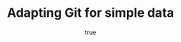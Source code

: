 ---
id: http://contentapi.theodi.org/adapting-git-simple-data.json
web_url: http://theodi.org/blog/adapting-git-simple-data
slug: adapting-git-simple-data
title: Adapting Git for simple data
format: article
updated_at: '2015-09-11T10:52:41+01:00'
created_at: '2013-08-19T15:10:22+01:00'
tag_ids:
- blog
tags:
- id: http://contentapi.theodi.org/tags/articles/blog.json
  web_url: 
  title: Blog Post
  details:
    description: Blog Post
    short_description: 
    type: article
  content_with_tag:
    id: http://contentapi.theodi.org/with_tag.json?article=blog
    web_url: http://theodi.org/tags/blog
    slug: blog
  parent: 
related: []
details:
  need_id: ''
  business_proposition: false
  description: ''
  excerpt: A while ago I wrote about using Git for data publishing, and talked about
    how the tools and particularly the workflow used by many open source projects
    could revolutionise how we create, publish, and collaborate on open data. I’m
    not the only one thinking this, of course; amongst many others, Rufus Pollock
    from the OKFN has written on the same subject many times, and they’ve been hosting
    datasets on Githubfor a good while now, as have other organisations.
  language: en
  need_extended_font: false
  url: ''
  content: "<p>A while ago I wrote about using <a rel=\"external\" href=\"http://theodi.org/blog/git-data-publishing\">Git
    for data publishing</a>, and talked about how the tools and particularly the workflow\x02
    used by many open source projects could revolutionise how we create, publish,
    and collaborate on open data. I&rsquo;m not the only one thinking this, of course;
    amongst many others, \x02Rufus Pollock from the OKFN has <a rel=\"external\" href=\"http://blog.okfn.org/2013/07/02/git-and-github-for-data/\">written
    on the same subject</a>\x02 <a rel=\"external\" href=\"http://blog.okfn.org/2010/07/12/we-need-distributed-revisionversion-control-for-data/\">many
    times</a>, and they&rsquo;ve been hosting <a rel=\"external\" href=\"https://github.com/datasets\">datasets
    on Github</a>\x02for a good while now, as have other organisations.</p>\n\n<p>However,
    we&rsquo;ve not cracked the tooling problem. Data is complex stuff; it may be
    that we need new tools to handle it, like <a rel=\"external\" href=\"http://rawbase.github.io/\">R&amp;Wbase</a>,
    or Max Ogden&rsquo;s new <a rel=\"external\" href=\"https://github.com/maxogden/dat\">dat</a>
    project. However, I tend to side with those who reckon we can do a lot more with
    the tools we already have (not that there are <em>sides</em> \x02or anything,
    we&rsquo;re all friends). As <a rel=\"external\" href=\"http://ben.balter.com/2013/07/01/technologys-the-easy-part/\">Ben
    Balter wrote</a>:</p>\n\n<blockquote>\n  <p>We should be co-opting proven tools
    already in the hands of public servants and making it so ridiculously straightforward
    for government agencies to distribute information and build collaborative communities
    around shared problems that it would be criminal for them not to.</p>\n</blockquote>\n\n<p>With
    this in mind, I&rsquo;ve continued hacking away at the tools we already have,
    trying to make them work for data. Not\x02 <em>all</em> \x02data, but certainly
    for small, simple datasets, particularly data in simple CSV format. At this point,
    we&rsquo;re going to dive into a few Git internals, so apologies if \x02it gets
    a little \x02technical from here on in.</p>\n\n<h2>Making Git work with CSVs</h2>\n\n<p>The
    main problem with using git for things like CSV formats comes because it stores
    changes line-by-line. If you compare two files, you can see the lines that have
    changed. That&rsquo;s great if your information is line-oriented, but it falls
    over for CSV. Row operations are OK, but column operations hit every single line,
    making git&rsquo;s built-in comparisons useless.</p>\n\n<p>What can we do about
    this? As a user, I don&rsquo;t care how efficiently the change is stored internally,
    as long as I can understand what&rsquo;s happening, so this really just comes
    down to presentation.</p>\n\n<p>Let&rsquo;s take a look at a sample bit of data,
    and let&rsquo;s look at the one bit of software everyone using git has - the command-line
    interface. Here&rsquo;s a diff of a change I made:</p>\n\n<p><code>git diff data.csv</code></p>\n\n<p><img
    src=\"http://bd7a65e2cb448908f934-86a50c88e47af9e1fb58ce0672b5a500.r32.cf3.rackcdn.com/uploads/assets/legacy/diff%2Dcolour.png\"
    alt=\"git diff\" /></p>\n\n<p>So far, so impenetrable. I think I can see that
    there&rsquo;s a new column in there, but if anything else changed, I&rsquo;m certainly
    not going to spot it in amongst all that.</p>\n\n<p>However, git allows us to
    customise how we show diffs for different formats. Using <a rel=\"external\" href=\"http://git-scm.com/book/ch7-2.html\">git
    attributes</a>, we can tell git how we want it to handle CSV files, including
    customising\x02 various things about how diffs are performed.</p>\n\n<p>We also
    need to use\x02 git&rsquo;s\x02&ndash;word-diff option, which is used to show
    differences within lines in text by splitting along word boundaries. If we tell
    git that we want to use the word-diff, we can then customise how the line is split
    up for CSV files in particular.</p>\n\n<p>Let&rsquo;s try something stupid first,
    and say that\x02 <em>every character</em> \x02should be treated as a separate
    word when doing word-diffs. We add a csv file type to a shared git attributes
    file, and add a diff filter for CSV that specifies a simple word regex that will
    match any character:</p>\n\n<pre><code># ~/.config/git/attributes\n*.csv\tdiff=csv\n\n#
    ~/.gitconfig\n[diff \"csv\"]\n\twordRegex = .\n</code></pre>\n\n<p><code>git diff
    --word-diff data.csv</code></p>\n\n<p><img src=\"http://bd7a65e2cb448908f934-86a50c88e47af9e1fb58ce0672b5a500.r32.cf3.rackcdn.com/uploads/assets/legacy/wordRegexDot.png\"
    alt=\"wordRegex=.\" /></p>\n\n<p>This is already a\x02 <em>lot</em> \x02better.
    We can see what&rsquo;s going on at least. Not only have I added a column, but
    I&rsquo;ve added a row for Mercury, and fixed some formatting near the end. I
    really should learn to split up my commits better.</p>\n\n<p>However good this
    looks, it&rsquo;s not right. The diff picks up the wrong bits as part of a change
    sometimes, like the &lsquo;a&rsquo; in the first line, or the quotes at the start
    of the Mercury line. Let&rsquo;s make it a bit more CSV-specific.</p>\n\n<pre><code>#
    ~/.gitconfig\n[diff \"csv\"]\n\twordRegex = [^,\\n]+[,\\n]|[,]\n</code></pre>\n\n<p>The
    regular expression here took a bit of working out, so I won&rsquo;t explain character
    by character, but suffice it to say that it tells git that &lsquo;words&rsquo;
    are things that end in commas or newlines. That turns out to do exactly what we
    want:</p>\n\n<p><code>git diff --word-diff data.csv</code></p>\n\n<p><img src=\"http://bd7a65e2cb448908f934-86a50c88e47af9e1fb58ce0672b5a500.r32.cf3.rackcdn.com/uploads/assets/legacy/csv%2Ddiff.png\"
    alt=\"CSV diff\" /></p>\n\n<p>Not only do the diffs now line up to fields, we
    get entire field changes being shown, as in the last two lines.</p>\n\n<p>This
    is great, and means that for people who use the command line, CSV diffs are now
    a possibility. Unfortunately, this has to be configured per-user; there is no
    way to do it for a repository. With that in mind, I&rsquo;ve tried to make the
    configuration as easy as possible, and created a script called <a rel=\"external\"
    href=\"https://github.com/theodi/csv-my-git\">csv-my-git</a> \x02which sets this
    up for you on your local machine. You can just enter the following command in
    a terminal, and it will sort it all out for you:</p>\n\n<pre><code>curl -L http://theodi.github.io/csv-my-git/install.sh
    | bash\n</code></pre>\n\n<p>It sets up the format, and also adds a <code>git diffcsv</code>
    alias for you to simplify the command line a bit (as suggested by <a rel=\"external\"
    href=\"https://twitter.com/samuelleach\">Sam Leach</a>).</p>\n\n<p>There are some
    obvious problems here - firstly,\x02 it assumes a very simple CSV format. If you
    use tabs to separate your fields, then this will currently not work. However,
    it&rsquo;s open source, so improvements and contributions are welcome! Secondly,
    you have to include the &ndash;word-diff option (or use diffcsv) every time; \x02if
    anyone knows how to make word-diff the \x02<em>default</em> \x02for a particular
    file type, I will buy you a decent number of drinks.</p>\n\n<h2>Customising Web
    UIs</h2>\n\n<p>The command line is all very well; it lets us prove that this is
    \x02<em>possible</em>, but even I, as a seasoned developer, rarely use git on
    the command line. Let&rsquo;s make something a bit more usable.</p>\n\n<p>As the
    problem is one of display and tooling, we don&rsquo;t need to fundamentally change
    git. We just need to change the tools; and the big tool that we want this to work
    with is <a rel=\"external\" href=\"http://github.com\">GitHub</a>. If we could
    get proper CSV support into GitHub&rsquo;s commit views and pull requests, well,
    that would be a thing of beauty.</p>\n\n<p>Unfortunately for us, GitHub isn&rsquo;t
    open source, so we can&rsquo;t just change it. Fortunately, however, there is
    an open source github-alike called <a rel=\"external\" href=\"http://gitlab.org/\">Gitlab</a>,
    which we \x02<em>can</em> \x02change. Yay open source!</p>\n\n<p>Gitlab&rsquo;s
    default view for CSV is to show it as a text diff, very similar to the first command-line
    one above. Not useful. However, it&rsquo;s incredibly easy to configure. We add
    a method to detect if a file is a CSV, and then we can write a CSV-specific view.
    Here&rsquo;s a view showing the contents of a CSV file in a table, rather than
    just as text, in Gitlab:</p>\n\n<p><img src=\"http://bd7a65e2cb448908f934-86a50c88e47af9e1fb58ce0672b5a500.r32.cf3.rackcdn.com/uploads/assets/legacy/csv_table.png\"
    alt=\"Gitlab CSV view\" /></p>\n\n<p>Nice and simple, but proving we can do it.</p>\n\n<p>Next
    thing is to add diff support. Now, showing diffs in tabular format, that&rsquo;s
    a non-trivial UI challenge, I thought to myself. Then up popped <a rel=\"external\"
    href=\"http://okfnlabs.org/blog/2013/08/08/diffing-and-patching-data.html\">an\x02
    <em>incredibly</em> \x02well-timed post</a> on the OKFN Labs blog by Paul Fitzpatrick
    about his <a rel=\"external\" href=\"http://paulfitz.github.io/coopyhx/\">coopyhx</a>
    project, which does <em>exactly</em>\x02 this. It even has a bit of Javascript
    which, given two tables, shows the diff in a really useful way.</p>\n\n<p>So,
    back to Gitlab; all we need is the old file, the new file, a bit of coopyhx javascript,
    and suddenly we have a diff view of CSV files right there in your commit logs
    and pull requests:</p>\n\n<p><img src=\"http://bd7a65e2cb448908f934-86a50c88e47af9e1fb58ce0672b5a500.r32.cf3.rackcdn.com/uploads/assets/legacy/csv_gitlab_diff.png\"
    alt=\"CSV diff in Gitlab\" /></p>\n\n<p>This is, quite simply, spectacular. If
    we could get GitHub to add something like this, I think around 95% of our data
    sharing and collboration work would get easier. Failing that, we just need someone
    to host a Gitlab instance with CSV support!</p>\n\n<p>The Gitlab work is still
    very much a work in progress, but you can get the code from the <a rel=\"external\"
    href=\"https://github.com/theodi/gitlabhq/tree/csv-view\">csv-view branch of our
    gitlab fork</a>, and also <a rel=\"external\" href=\"https://github.com/gitlabhq/gitlabhq/pull/4810\">weigh
    in on the Gitlab\x02 pull request</a>. As with the git configuration above, it
    needs to be more robust and handle other formats, but I think this is a really
    good step towards solving some of problems we have with git for data, and proving
    that we really\x02 <em>can</em> \x02do a hell of a lot with the tools we already
    have.</p>\n\n<p><strong>Update:</strong></p>\n\n<p>A few days after this was published,
    GitHub released an update that shows <a rel=\"external\" href=\"https://github.com/blog/1601-see-your-csvs\">CSVs
    in their web interface</a>. It includes linking of lines, search, filtering, and
    is really really nice. I think that while this is a big step forward, the really
    useful stuff comes when we can properly use the fork / pull request model with
    data, and diffs are essential for that. Unfortunately, \x02CSV diffs are still
    shown in the traditional line-at-a-time way. You never know though, maybe it won&rsquo;t
    be long.</p>\n"
  media_enquiries_name: ''
  media_enquiries_email: ''
  media_enquiries_telephone: ''
  alternative_title: ''
  organizations: []
  author:
    name: James Smith
    slug: james-smith
    web_url: http://theodi.org/team/james-smith
    tag_ids:
    - team
    - rnd-programme
    - research-and-development
    - odi-labs
  nodes: []
author:
  name: James Smith
  slug: james-smith
  web_url: http://theodi.org/team/james-smith
  tag_ids:
  - team
  - rnd-programme
  - research-and-development
  - odi-labs
nodes: []
organizations: []
related_external_links: []
---
